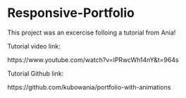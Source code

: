 # Responsive-Portfolio
<hi>This project was an excercise folloing a tutorial from Ania!</h1>
<p>Tutorial video link:</p>
<link>https://www.youtube.com/watch?v=lPRwcWh14nY&t=964s</link>
<p>Tutorial Github link:</p>
<link>https://github.com/kubowania/portfolio-with-animations</link>
